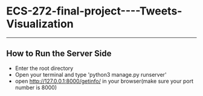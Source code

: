 # ECS-272-final-project----Tweets-Visualization

---

## How to Run the Server Side
- Enter the root directory
- Open your terminal and type 'python3 manage.py runserver'
- open http://127.0.0.1:8000/getinfo/ in your browser(make sure your port number is 8000)
